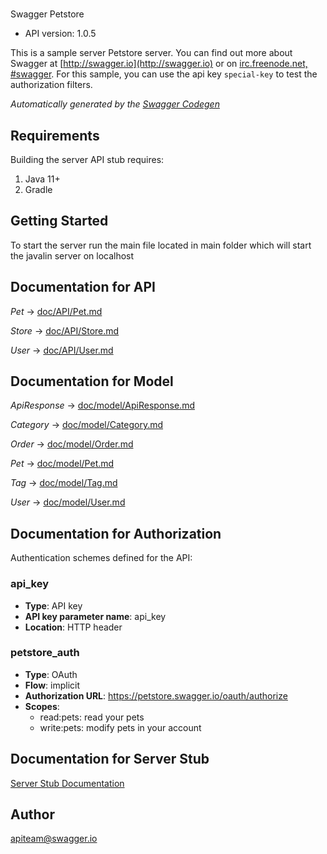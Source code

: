 # 

Swagger Petstore
- API version: 1.0.5

This is a sample server Petstore server.  You can find out more about Swagger at [http://swagger.io](http://swagger.io) or on [irc.freenode.net, #swagger](http://swagger.io/irc/).  For this sample, you can use the api key `special-key` to test the authorization filters.

*Automatically generated by the [Swagger Codegen](https://github.com/swagger-api/swagger-codegen)*

## Requirements

Building the server API stub requires:
1. Java 11+
2. Gradle

## Getting Started

To start the server run the main file located in main folder which will start the javalin server on localhost

## Documentation for API


*Pet* -> [doc/API/Pet.md](./doc/API/Pet.md) 

*Store* -> [doc/API/Store.md](./doc/API/Store.md) 

*User* -> [doc/API/User.md](./doc/API/User.md) 


## Documentation for Model

*ApiResponse* -> [doc/model/ApiResponse.md](./doc/model/ApiResponse.md)

*Category* -> [doc/model/Category.md](./doc/model/Category.md)

*Order* -> [doc/model/Order.md](./doc/model/Order.md)

*Pet* -> [doc/model/Pet.md](./doc/model/Pet.md)

*Tag* -> [doc/model/Tag.md](./doc/model/Tag.md)

*User* -> [doc/model/User.md](./doc/model/User.md)


## Documentation for Authorization

Authentication schemes defined for the API:
### api_key

- **Type**: API key
- **API key parameter name**: api_key
- **Location**: HTTP header

### petstore_auth

- **Type**: OAuth
- **Flow**: implicit
- **Authorization URL**: https://petstore.swagger.io/oauth/authorize
- **Scopes**: 
  - read:pets: read your pets
  - write:pets: modify pets in your account


## Documentation for Server Stub

[Server Stub Documentation](./doc/ServerStub.md)

## Author

apiteam@swagger.io
